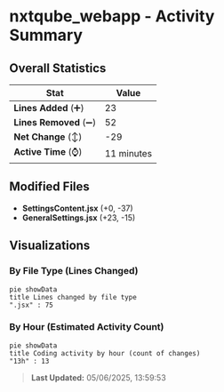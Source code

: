 # nxtqube_webapp - Activity Summary 

## Overall Statistics

| Stat                   | Value                                                             |
| ---------------------- | ----------------------------------------------------------------- |
| **Lines Added** (➕)   | 23                                          |
| **Lines Removed** (➖) | 52                                        |
| **Net Change** (↕)    | -29                |
| **Active Time** (⌚)   | 11 minutes |


## Modified Files
- **SettingsContent.jsx** (+0, -37)
- **GeneralSettings.jsx** (+23, -15)

## Visualizations

### By File Type (Lines Changed)

```mermaid
pie showData
title Lines changed by file type
".jsx" : 75
```

### By Hour (Estimated Activity Count)

```mermaid
pie showData
title Coding activity by hour (count of changes)
"13h" : 13
```


> **Last Updated:** 05/06/2025, 13:59:53